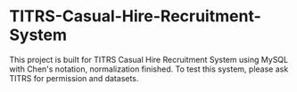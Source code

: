 # TITRS-Casual-Hire-Recruitment-System
This project is built for TITRS Casual Hire Recruitment System using MySQL with Chen's notation, normalization finished.
To test this system, please ask TITRS for permission and datasets.
